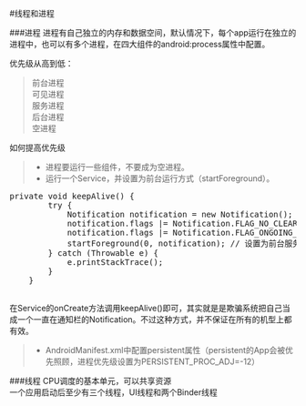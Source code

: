 #线程和进程


###进程
进程有自己独立的内存和数据空间，默认情况下，每个app运行在独立的进程中，也可以有多个进程，在四大组件的android:process属性中配置。

优先级从高到低：
>前台进程		
>可见进程		
>服务进程		
>后台进程		
>空进程		

如何提高优先级		
>* 进程要运行一些组件，不要成为空进程。		
>* 运行一个Service，并设置为前台运行方式（startForeground）。
>
<pre>private void keepAlive() {				
        try {
            Notification notification = new Notification();
            notification.flags |= Notification.FLAG_NO_CLEAR;
            notification.flags |= Notification.FLAG_ONGOING_EVENT;
            startForeground(0, notification); // 设置为前台服务避免kill，Android4.3及以上需要设置id为0时通知栏才不显示该通知；
        } catch (Throwable e) {
            e.printStackTrace();
        }
    }
    </pre>
在Service的onCreate方法调用keepAlive()即可，其实就是是欺骗系统把自己当成一个一直在通知栏的Notification。不过这种方式，并不保证在所有的机型上都有效。

>* AndroidManifest.xml中配置persistent属性（persistent的App会被优先照顾，进程优先级设置为PERSISTENT_PROC_ADJ=-12）



###线程
CPU调度的基本单元，可以共享资源		
一个应用启动后至少有三个线程，UI线程和两个Binder线程


